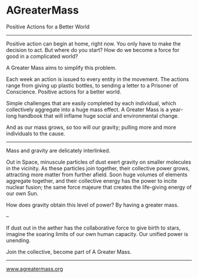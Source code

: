 # AGreaterMass

Positive Actions for a Better World

- - -

Positive action can begin at home, right now.  You only have to make the decision to act.  But where do you start?  How do we become a force for good in a complicated world?

A Greater Mass aims to simplify this problem.

Each week an action is issued to every entity in the movement.  The actions range from giving up plastic bottles, to sending a letter to a Prisoner of Conscience.  Positive actions for a better world.

Simple challenges that are easily completed by each individual, which collectively aggregate into a huge mass effect.  A Greater Mass is a year-long handbook that will inflame huge social and environmental change.

And as our mass grows, so too will our gravity; pulling more and more individuals to the cause.

- - -

Mass and gravity are delicately interlinked.

Out in Space, minuscule particles of dust exert gravity on smaller molecules in the vicinity.  As these particles join together, their collective power grows, attracting more matter from further afield.  Soon huge volumes of elements aggregate together, and their collective energy has the power to incite nuclear fusion; the same force majeure that creates the life-giving energy of our own Sun.

How does gravity obtain this level of power?  By having a greater mass.

–

If dust out in the aether has the collaborative force to give birth to stars, imagine the soaring limits of our own human capacity.  Our unified power is unending.

Join the collective, become part of A Greater Mass.

- - -

www.agreatermass.org
